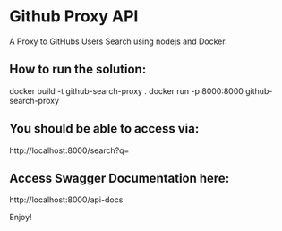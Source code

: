 # Github Proxy API
A Proxy to GitHubs Users Search using nodejs and Docker.

## How to run the solution:
docker build -t github-search-proxy .
docker run -p 8000:8000 github-search-proxy

## You should be able to access via:
http://localhost:8000/search?q=<search-query>

## Access Swagger Documentation here:
http://localhost:8000/api-docs

Enjoy!
